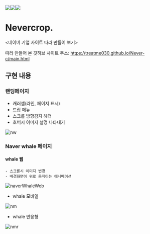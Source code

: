 <img src="https://img.shields.io/badge/javascript-F7DF1E?style=for-the-badge&logo=javascript&logoColor=black"><img src="https://img.shields.io/badge/html-E34F26?style=for-the-badge&logo=html5&logoColor=white"><img src="https://img.shields.io/badge/css-1572B6?style=for-the-badge&logo=css3&logoColor=white">



# Nevercrop.
<네이버 기업 사이트 따라 만들어 보기>

따라 만들어 본 깃허브 사이트 주소: https://treatme030.github.io/Never-c/main.html

## 구현 내용
  ### 랜딩페이지
   * 캐러셀(라인, 페이지 표시)
   * 드랍 메뉴
   * 스크롤 방향감지 헤더
   * 호버시 이미지 설명 나타내기

  ![nw](https://user-images.githubusercontent.com/74355328/147023458-8ded196b-6236-4377-bf74-aa07dffa943e.gif)
  
  ### Naver whale 페이지
   #### whale 웹
    - 스크롤시 이미지 변경
    - 배경화면이 위로 움직이는 애니메이션
  
   ![naverWhaleWeb](https://user-images.githubusercontent.com/74355328/147021694-74c2d599-4733-4089-b0de-59232aa41df7.gif)
   
  - whale 모바일
  
   ![nm](https://user-images.githubusercontent.com/74355328/147021697-1bc608d3-ab90-4d63-b150-abb6c90886bf.gif)
   
  - whale 반응형
   
   ![nmr](https://user-images.githubusercontent.com/74355328/147022540-ace71b59-6d0c-4bbe-ba7f-4f361ce2d405.gif)


